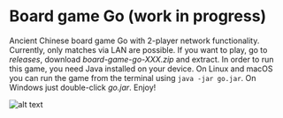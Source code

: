 # Board game Go (work in progress)

Ancient Chinese board game Go with 2-player network functionality. Currently, only matches via LAN are possible.
If you want to play, go to *releases*, download *board-game-go-XXX.zip* and extract. In order to run this game, you need Java installed on your device. On Linux and macOS you can run the game from the terminal using `java -jar go.jar`. On Windows just double-click *go.jar*. Enjoy!

![alt text](https://raw.githubusercontent.com/lukaskern/board-game-go/master/screenshot.jpg)
